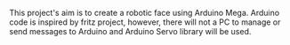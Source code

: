 This project's aim is to create a robotic face using Arduino Mega. Arduino code is inspired by fritz project, however, there will not a PC to 
manage or send messages to Arduino and Arduino Servo library will be used. 
